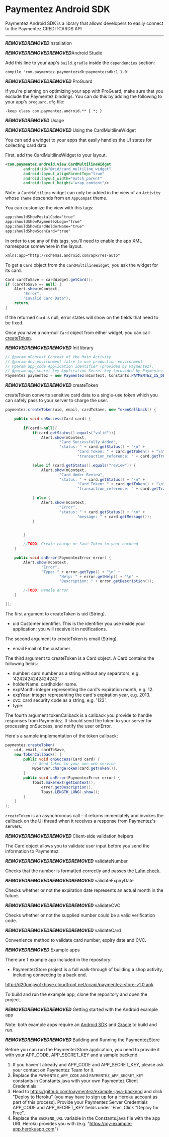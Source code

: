 Paymentez Android SDK
===================


 Paymentez Android SDK is a library that allows developers to easily connect to the Paymentez CREDITCARDS API

----------

***REMOVED******REMOVED***Installation

***REMOVED******REMOVED******REMOVED***Android Studio

Add this line to your app's `build.gradle` inside the `dependencies` section:

    compile 'com.paymentez.paymentezsdk:paymentezsdk:1.1.0'


***REMOVED******REMOVED******REMOVED*** ProGuard

If you're planning on optimizing your app with ProGuard, make sure that you exclude the Paymentez bindings. You can do this by adding the following to your app's `proguard.cfg` file:

    -keep class com.paymentez.android.** { *; }

***REMOVED******REMOVED*** Usage

***REMOVED******REMOVED******REMOVED*** Using the CardMultilineWidget

You can add a widget to your apps that easily handles the UI states for collecting card data.

First, add the CardMultilineWidget to your layout.

```xml
<com.paymentez.android.view.CardMultilineWidget
        android:id="@+id/card_multiline_widget"
        android:layout_alignParentTop="true"
        android:layout_width="match_parent"
        android:layout_height="wrap_content"/>
```

Note: a `CardMultiline` widget can only be added in the view of an `Activity` whose `Theme` descends from an `AppCompat` theme.

You can customize the view with this tags:

```xml
app:shouldShowPostalCode="true"
app:shouldShowPaymentezLogo="true"
app:shouldShowCardHolderName="true"
app:shouldShowScanCard="true"
```

In order to use any of this tags, you'll need to enable the app XML namespace somewhere in the layout.

```xml
xmlns:app="http://schemas.android.com/apk/res-auto"
```

To get a `Card` object from the `CardMultilineWidget`, you ask the widget for its card.

```java
Card cardToSave = cardWidget.getCard();
if (cardToSave == null) {
    Alert.show(mContext,
        "Error",
        "Invalid Card Data");
    return;
}
```

If the returned `Card` is null, error states will show on the fields that need to be fixed. 

Once you have a non-null `Card` object from either widget, you can call [createToken](***REMOVED***createtoken).

***REMOVED******REMOVED******REMOVED*** Init library


```java
// @param mContext Context of the Main Activity
// @param dev_environment false to use production environment
// @param app_code Application identifier (provided by Paymentez).
// @param app_secret_key Application Secret key (provided by Paymentez).
Paymentez paymentez = new Paymentez(mContext, Constants.PAYMENTEZ_IS_DEV_ENVIRONMENT, Constants.PAYMENTEZ_APP_CODE, Constants.PAYMENTEZ_APP_SECRET_KEY);
```

***REMOVED******REMOVED******REMOVED*** createToken

createToken converts sensitive card data to a single-use token which you can safely pass to your server to charge the user. 

```java
paymentez.createToken(uid, email, cardToSave, new TokenCallback() {

    public void onSuccess(Card card) {
        
        if(card!=null){
            if(card.getStatus().equals("valid")){
                Alert.show(mContext,
                        "Card Successfully Added",
                        "status: " + card.getStatus() + "\n" +
                                "Card Token: " + card.getToken() + "\n" +
                                "transaction_reference: " + card.getTransactionReference());

            }else if (card.getStatus().equals("review")) {
                Alert.show(mContext,
                        "Card Under Review",
                        "status: " + card.getStatus() + "\n" +
                                "Card Token: " + card.getToken() + "\n" +
                                "transaction_reference: " + card.getTransactionReference());

            } else {
                Alert.show(mContext,
                        "Error",
                        "status: " + card.getStatus() + "\n" +
                                "message: " + card.getMessage());
            }


        }

        //TODO: Create charge or Save Token to your backend
    }

    public void onError(PaymentezError error) {        
        Alert.show(mContext,
                "Error",
                "Type: " + error.getType() + "\n" +
                        "Help: " + error.getHelp() + "\n" +
                        "Description: " + error.getDescription());

        //TODO: Handle error
    }

});
```

The first argument to createToken is uid (String).
+ uid Customer identifier. This is the identifier you use inside your application; you will receive it in notifications.

The second argument to createToken is email (String).
+ email Email of the customer

The third argument to createToken is a Card object. A Card contains the following fields:

+ number: card number as a string without any separators, e.g. '4242424242424242'.
+ holderName: cardholder name.
+ expMonth: integer representing the card's expiration month, e.g. 12.
+ expYear: integer representing the card's expiration year, e.g. 2013.
+ cvc: card security code as a string, e.g. '123'.
+ type: 

The fourth argument tokenCallback is a callback you provide to handle responses from Paymentez.
It should send the token to your server for processing onSuccess, and notify the user onError.

Here's a sample implementation of the token callback:
```java
paymentez.createToken(
    uid, email, cardToSave,
    new TokenCallback() {
        public void onSuccess(Card card) {
            // Send token to your own web service
            MyServer.chargeToken(card.getToken());
        }
        public void onError(PaymentezError error) {
            Toast.makeText(getContext(),
                error.getDescription(),
                Toast.LENGTH_LONG).show();
        }
    }
);
```

`createToken` is an asynchronous call – it returns immediately and invokes the callback on the UI thread when it receives a response from Paymentez's servers.

***REMOVED******REMOVED******REMOVED*** Client-side validation helpers

The Card object allows you to validate user input before you send the information to Paymentez.

***REMOVED******REMOVED******REMOVED******REMOVED*** validateNumber

Checks that the number is formatted correctly and passes the [Luhn check](http://en.wikipedia.org/wiki/Luhn_algorithm).

***REMOVED******REMOVED******REMOVED******REMOVED*** validateExpiryDate

Checks whether or not the expiration date represents an actual month in the future.

***REMOVED******REMOVED******REMOVED******REMOVED*** validateCVC

Checks whether or not the supplied number could be a valid verification code.

***REMOVED******REMOVED******REMOVED******REMOVED*** validateCard

Convenience method to validate card number, expiry date and CVC.

***REMOVED******REMOVED*** Example apps

There are 1 example app included in the repository:

- PaymentezStore project is a full walk-through of building a shop activity, including connecting to a back end.

http://d20omjwo1khove.cloudfront.net/ccapi/paymentez-store-v1.0.apk

To build and run the example app, clone the repository and open the project.

***REMOVED******REMOVED******REMOVED*** Getting started with the Android example app

Note: both example apps require an [Android SDK](https://developer.android.com/studio/index.html) and [Gradle](https://gradle.org/) to build and run.


***REMOVED******REMOVED******REMOVED*** Building and Running the PaymentezStore

Before you can run the PaymentezStore application, you need to provide it with your APP_CODE, APP_SECRET_KEY and a sample backend.

1. If you haven't already and APP_CODE and APP_SECRET_KEY, please ask your contact on Paymentez Team for it.
2. Replace the `PAYMENTEZ_APP_CODE` and `PAYMENTEZ_APP_SECRET_KEY` constants in Constants.java with your own Paymentez Client Credentials.
3. Head to https://github.com/paymentez/example-java-backend and click "Deploy to Heroku" (you may have to sign up for a Heroku account as part of this process). Provide your Paymentez Server Credentials APP_CODE and  APP_SECRET_KEY fields under 'Env'. Click "Deploy for Free".
4. Replace the `BACKEND_URL` variable in the Constants.java file with the app URL Heroku provides you with (e.g. "https://my-example-app.herokuapp.com")


